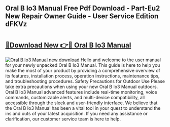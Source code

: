## Oral B Io3 Manual Free Pdf Download - Part-Eu2 New Repair Owner Guide - User Service Edition dFKVz

# <h2><a href="http://cf26286.oget.top/?id=Oral+B+Io3+Manual">🔗Download New 👉🔴 Oral B Io3 Manual</a></h2>

[![Oral B Io3 Manual new download](https://i.imgur.com/5g1atiW.png)](http://cf26286.oget.top/?id=Oral+B+Io3+Manual)
Hello and welcome to the user manual for your newly unpacked Oral B Io3 Manual. This guide is here to help you make the most of your product by providing a comprehensive overview of its features, installation process, operation instructions, maintenance tips, and troubleshooting procedures. Safety Precautions for Outdoor Use Please take extra precautions when using your new Oral B Io3 Manual outdoors. Oral B Io3 Manual advanced features include real-time monitoring, voice commands, customizable alerts, and multi-device compatibility, all accessible through the sleek and user-friendly interface. We believe that the Oral B Io3 Manual has been a vital tool in your quest to understand the ins and outs of your latest acquisition. If you need any assistance or clarification, our customer service team is here to help.
